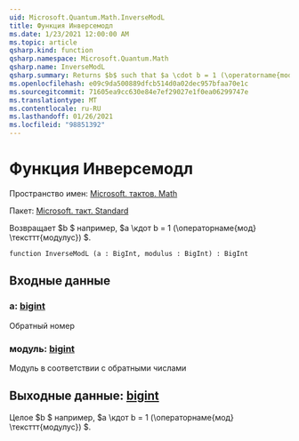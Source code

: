 ```yaml
---
uid: Microsoft.Quantum.Math.InverseModL
title: Функция Инверсемодл
ms.date: 1/23/2021 12:00:00 AM
ms.topic: article
qsharp.kind: function
qsharp.namespace: Microsoft.Quantum.Math
qsharp.name: InverseModL
qsharp.summary: Returns $b$ such that $a \cdot b = 1 (\operatorname{mod} \texttt{modulus})$.
ms.openlocfilehash: e09c9da500889dfcb514d0a02dec957bfaa70e1c
ms.sourcegitcommit: 71605ea9cc630e84e7ef29027e1f0ea06299747e
ms.translationtype: MT
ms.contentlocale: ru-RU
ms.lasthandoff: 01/26/2021
ms.locfileid: "98851392"
---
```

# <a name="inversemodl-function"></a>Функция Инверсемодл

Пространство имен: [Microsoft. тактов. Math](xref:Microsoft.Quantum.Math)

Пакет: [Microsoft. такт. Standard](https://nuget.org/packages/Microsoft.Quantum.Standard)


Возвращает $b $ например, $a \кдот b = 1 (\операторнаме{мод} \тексттт{модулус}) $.

```qsharp
function InverseModL (a : BigInt, modulus : BigInt) : BigInt
```


## <a name="input"></a>Входные данные

### <a name="a--bigint"></a>a: [bigint](xref:microsoft.quantum.lang-ref.bigint)

Обратный номер


### <a name="modulus--bigint"></a>модуль: [bigint](xref:microsoft.quantum.lang-ref.bigint)

Модуль в соответствии с обратными числами



## <a name="output--bigint"></a>Выходные данные: [bigint](xref:microsoft.quantum.lang-ref.bigint)

Целое $b $ например, $a \кдот b = 1 (\операторнаме{мод} \тексттт{модулус}) $.
